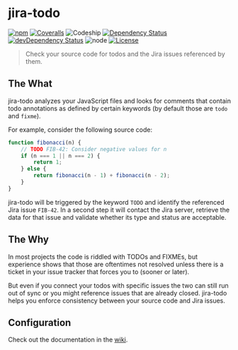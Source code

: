 # jira-todo
[![npm](https://img.shields.io/npm/v/jira-todo.svg?maxAge=2592000&style=flat-square)](https://www.npmjs.com/package/jira-todo)
[![Coveralls](https://img.shields.io/coveralls/pigulla/jira-todo.svg?maxAge=2592000&style=flat-square)]()
![Codeship](https://img.shields.io/codeship/b975c890-eac8-0133-c44b-7a726143f84a/master.svg?maxAge=2592000&style=flat-square)
[![Dependency Status](https://img.shields.io/david/pigulla/jira-todo.svg?maxAge=2592000&style=flat-square)](https://david-dm.org/pigulla/jira-todo)
[![devDependency Status](https://img.shields.io/david/dev/pigulla/jira-todo.svg?maxAge=2592000&style=flat-square)](https://david-dm.org/pigulla/jira-todo)
![node](https://img.shields.io/node/v/jira-todo.svg?maxAge=2592000&style=flat-square)
[![License](https://img.shields.io/npm/l/jira-todo.svg?maxAge=2592000&style=flat-square)](https://github.com/pigulla/jira-todo/blob/master/LICENSE)

> Check your source code for todos and the Jira issues referenced by them.

## The What
jira-todo analyzes your JavaScript files and looks for comments that contain todo annotations as defined by certain keywords (by default those are `todo` and `fixme`).

For example, consider the following source code:
```js
function fibonacci(n) {
    // TODO FIB-42: Consider negative values for n
    if (n === 1 || n === 2) {
        return 1;
    } else {
        return fibonacci(n - 1) + fibonacci(n - 2);
    }
}
```
jira-todo will be triggered by the keyword `TODO` and identify the referenced Jira issue `FIB-42`. In a second step it will contact the Jira server, retrieve the data for that  issue and validate whether its type and status are acceptable.

## The Why
In most projects the code is riddled with TODOs and FIXMEs, but experience shows that those are oftentimes not resolved unless there is a ticket in your issue tracker that forces you to (sooner or later).

But even if you connect your todos with specific issues the two can still run out of sync or you might reference issues that are already closed. jira-todo helps you enforce consistency between your source code and Jira issues.

## Configuration

Check out the documentation in the [wiki](../../wiki/Configuration).
